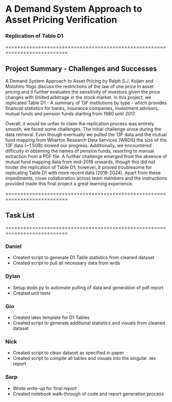 # A Demand System Approach to Asset Pricing Verification 
### Replication of Table D1 
===========================================================================
## Project Summary - Challenges and Successes

A Demand System Approach to Asset Pricing by Ralph S.J. Koijen and Motohiro Yogo discuss the restrictions of the law of one price in asset pricing and it further evaluates the sensitivity of investors given the price changes with limited arbitrage in the stock market. In this project, we replicated Table D1 - A summary of 13F institutions by type - which provides financial statistics for banks, insurance companies, investment advisors, mutual funds and pension funds starting from 1980 until 2017.

Overall, it would be unfair to claim the replication process was entirely smooth; we faced some challenges. The initial challenge arose during the data retrieval. Even though eventually we pulled the 13F data and the mutual fund mapping from Wharton Research Data Services (WRDS) the size of the 13F data (~1.5GB) slowed our progress. Additionally, we encountered difficulty in obtaining the names of pension funds, resorting to manual extraction from a PDF file. A further challenge emerged from the absence of mutual fund mapping data from mid-2018 onwards, though this did not hinder the replication of Table D1; however, it proved troublesome for replicating Table D1 with more recent data (2018-2024). Apart from these impediments, close collaboration across team members and the instructions provided made this final project a great learning experience.

===========================================================================
## Task List
===========================================================================
### Daniel
- Created script to generate D1 Table statistics from cleaned dataset
- Created script to pull all necessary data from wrds
### Dylan
- Setup dodo.py to automate pulling of data and generation of pdf report
- Created unit tests
### Gio
- Created latex template for D1 Tables
- Created script to generate additional statistics and visuals from cleaned dataset
### Nick
- Created script to clean dataset as specified in paper
- Created script to compile all tables and visuals into the singular .tex report
### Sarp
- Wrote write-up for final report
- Created notebook walk-through of code and report generation process
